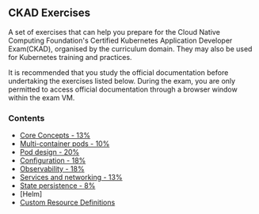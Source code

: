 ## CKAD Exercises

A set of exercises that can help you prepare for the Cloud Native Computing Foundation's Certified Kubernetes Application Developer Exam(CKAD), organised by the curriculum domain. They may also be used for Kubernetes training and practices.

It is recommended that you study the official documentation before undertaking the exercises listed below. During the exam, you are only permitted to access official documentation through a browser window within the exam VM. 



### Contents
* [Core Concepts - 13%]()
* [Multi-container pods - 10%]()
* [Pod design - 20%]()
* [Configuration - 18%]()
* [Observability - 18%]()
* [Services and networking - 13%]()
* [State persistence - 8%]()
* [Helm]
* [Custom Resource Definitions]()
